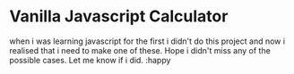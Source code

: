 # Vanilla Javascript Calculator

when i was learning javascript for the first i didn't do this project and now i realised that i need to make one of these. Hope i didn't miss any of the possible cases. Let me know if i did. :happy